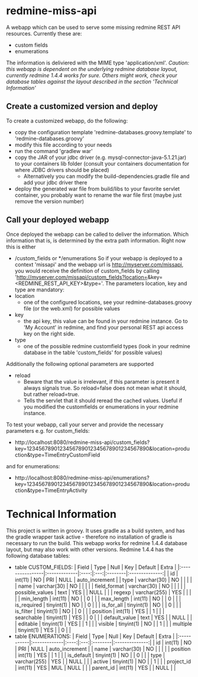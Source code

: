 redmine-miss-api
================

A webapp which can be used to serve some missing redmine REST API resources. Currently these are:
* custom fields
* enumerations

The information is deliviered with the MIME type 'application/xml'.
*Caution: this webapp is dependent on the underlying redmine database layout, currently redmine 1.4.4 works for sure. Others might work, check your database tables against the layout described in the section 'Technical Information'*

Create a customized version and deploy
--------------------------------------
To create a customized webapp, do the following:
* copy the configuration template 'redmine-databases.groovy.template' to 'redmine-databases.groovy'
* modify this file according to your needs
* run the command 'gradlew war'
* copy the JAR of your jdbc driver (e.g. mysql-connector-java-5.1.21.jar) to your containers lib folder (consult your containers documentation for where JDBC drivers should be placed)
    * Alternatively you can modify the build-dependencies.gradle file and add your jdbc driver there
* deploy the generated war file from build/libs to your favorite servlet container, you probably want to rename the war file first (maybe just remove the version number)

Call your deployed webapp
-------------------------
Once deployed the webapp can be called to deliver the information. Which information that is, is determined by the extra path information.
Right now this is either 
* /custom_fields 
or 
*/enumerations
So if your webapp is deployed to a context 'missapi' and the webapp url is http://myserver.com/missapi,
you would receive the definition of custom_fields by calling 'http://myserver.com/missapi/custom_fields?location=<LOCATION>&key=<REDMINE_REST_API_KEY>&type=<TYPE>'.
The parameters location, key and type are mandatory:
* location
    * one of the configured locations, see your redmine-databases.groovy file (or the web.xml) for possible values
* key
    * the api key, this value can be found in your redmine instance. Go to 'My Account' in redmine, and find your personal REST api access key on the right side.
* type
    * one of the possible redmine customfield types (look in your redmine database in the table 'custom_fields' for possible values)

Additionally the following optional parameters are supported
* reload
    * Beware that the value is irrelevant, if this parameter is present it always signals true. So reload=false does not mean what it should, but rather reload=true.
    * Tells the servlet that it should reread the cached values. Useful if you modified the customfields or enumerations in your redmine instance.


To test your webapp, call your server and provide the necessary parameters e.g. for custom_fields: 
* http://localhost:8080/redmine-miss-api/custom_fields?key=1234567890123456789012345678901234567890&location=production&type=TimeEntryCustomField

and for enumerations:
* http://localhost:8080/redmine-miss-api/enumerations?key=1234567890123456789012345678901234567890&location=production&type=TimeEntryActivity



Technical Information
=====================

This project is written in groovy. It uses gradle as a build system, and has the gradle wrapper task active - therefore no installation of gradle
is necessary to run the build.
This webapp works for redmine 1.4.4 database layout, but may also work with other versions. Redmine 1.4.4 has the following database tables:
* table CUSTOM_FIELDS:
| Field           | Type         | Null | Key | Default | Extra          |
|:----------------|:-------------|:----:|:---:|:--------|:--------------:|
| id              | int(11)      | NO   | PRI | NULL    | auto_increment |
| type            | varchar(30)  | NO   |     |         |                |
| name            | varchar(30)  | NO   |     |         |                |
| field_format    | varchar(30)  | NO   |     |         |                |
| possible_values | text         | YES  |     | NULL    |                |
| regexp          | varchar(255) | YES  |     |         |                |
| min_length      | int(11)      | NO   |     | 0       |                |
| max_length      | int(11)      | NO   |     | 0       |                |
| is_required     | tinyint(1)   | NO   |     | 0       |                |
| is_for_all      | tinyint(1)   | NO   |     | 0       |                |
| is_filter       | tinyint(1)   | NO   |     | 0       |                |
| position        | int(11)      | YES  |     | 1       |                |
| searchable      | tinyint(1)   | YES  |     | 0       |                |
| default_value   | text         | YES  |     | NULL    |                |
| editable        | tinyint(1)   | YES  |     | 1       |                |
| visible         | tinyint(1)   | NO   |     | 1       |                |
| multiple        | tinyint(1)   | YES  |     | 0       |                |
* table ENUMERATIONS:
| Field      | Type         | Null | Key | Default | Extra          |
|:-----------|:-------------|:----:|:---:|:--------|:--------------:|
| id         | int(11)      | NO   | PRI | NULL    | auto_increment |
| name       | varchar(30)  | NO   |     |         |                |
| position   | int(11)      | YES  |     | 1       |                |
| is_default | tinyint(1)   | NO   |     | 0       |                |
| type       | varchar(255) | YES  |     | NULL    |                |
| active     | tinyint(1)   | NO   |     | 1       |                |
| project_id | int(11)      | YES  | MUL | NULL    |                |
| parent_id  | int(11)      | YES  |     | NULL    |                |
